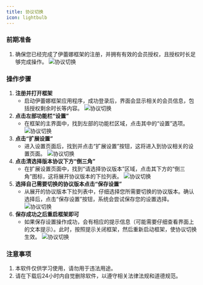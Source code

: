 ```yaml
---
title: 协议切换
icon: lightbulb
---
```

### 前期准备
1. 确保您已经完成了伊蕾娜框架的注册，并拥有有效的会员授权，且授权时长足够完成操作。
![协议切换](https://pan.xiyanet.top/f/yDPfD/01.png)
### 操作步骤
1. **注册并打开框架**
    - 启动伊蕾娜框架应用程序，成功登录后，界面会显示相关的会员信息，包括授权剩余时长等内容。
    ![协议切换](https://pan.xiyanet.top/f/yDPfD/01.png)
2. **点击左部功能栏“设置”**
    - 在框架的主界面中，找到左部的功能栏区域，点击其中的“设置”选项。
    ![协议切换](https://pan.xiyanet.top/f/RwnTb/02.png)
3. **点击“扩展设置”**
    - 进入设置页面后，找到并点击“扩展设置”按钮，这将进入到协议相关的设置页面。
    ![协议切换](https://pan.xiyanet.top/f/814iY/03.png)
4. **点击清选择版本协议下方“倒三角”**
    - 在扩展设置页面中，找到“请选择协议版本”区域，点击其下方的“倒三角”图标，这将展开协议版本的下拉列表。
    ![协议切换](https://pan.xiyanet.top/f/5EMuA/04.png)
5. **选择自己需要切换的协议版本点击“保存设置”**
    - 从展开的协议版本下拉列表中，仔细选择您所需要切换的协议版本。确认选择后，点击“保存设置”按钮，系统会尝试保存您的设置选择。
    ![协议切换](https://pan.xiyanet.top/f/7LVSL/05.png)
6. **保存成功之后重启框架即可**
    - 如果保存设置操作成功，会有相应的提示信息（可能需要仔细查看界面上的文本提示）。此时，按照提示关闭框架，然后重新启动框架，使协议切换生效。
    ![协议切换](https://pan.xiyanet.top/f/b3bhm/06.png)

### 注意事项
1. 本软件仅供学习使用，请勿用于违法用途。
2. 请在下载后24小时内自觉删除软件，以遵守相关法律法规和道德规范。